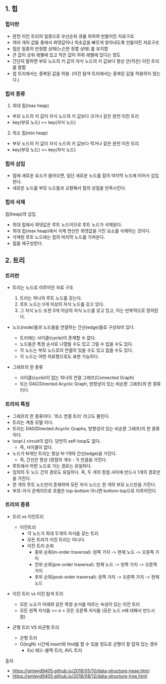## 1. 힙

### 힙이란
- 완전 이진 트리의 일종으로 우선순위 큐를 위하여 만들어진 자료구조
- 여러 개의 값들 중에서 최댓값이나 최솟값을 빠르게 찾아내도록 만들어진 자료구조
- 힙은 일종의 반정렬 상태(느슨한 정렬 상태) 를 유지함
- 큰 값이 상위 레벨에 있고 작은 값이 하위 레벨에 있다는 정도
- 간단히 말하면 부모 노드의 키 값이 자식 노드의 키 값보다 항상 큰(작은) 이진 트리를 말함
- 힙 트리에서는 중복된 값을 허용. (이진 탐색 트리에서는 중복된 값을 허용하지 않는다.)

### 힙의 종류
1. 최대 힙(max heap)
- 부모 노드의 키 값이 자식 노드의 키 값보다 크거나 같은 완전 이진 트리
- key(부모 노드) >= key(자식 노드)
2. 최소 힙(min heap)
- 부모 노드의 키 값이 자식 노드의 키 값보다 작거나 같은 완전 이진 트리
- key(부모 노드) <= key(자식 노드)

### 힙의 삽입
- 힙에 새로운 요소가 들어오면, 일단 새로운 노드를 힙의 마지막 노드에 이어서 삽입한다.
- 새로운 노드를 부모 노드들과 교환해서 힙의 성질을 만족시킨다.

### 힙의 삭제
힙(heap)의 삽입
- 최대 힙에서 최댓값은 루트 노드이므로 루트 노드가 삭제된다.
- 최대 힙(max heap)에서 삭제 연산은 최댓값을 가진 요소를 삭제하는 것이다.
- 삭제된 루트 노드에는 힙의 마지막 노드를 가져온다.
- 힙을 재구성한다.

## 2. 트리
### 트리란
- 트리는 노드로 이루어진 자료 구조
  1. 트리는 하나의 루트 노드를 갖는다.
  2. 루트 노드는 0개 이상의 자식 노드를 갖고 있다.
  3. 그 자식 노드 또한 0개 이상의 자식 노드를 갖고 있고, 이는 반복적으로 정의된다.    
  
- 노드(node)들과 노드들을 연결하는 간선(edge)들로 구성되어 있다.
  - 트리에는 사이클(cycle)이 존재할 수 없다.
  - 노드들은 특정 순서로 나열될 수도 있고 그럴 수 없을 수도 있다. 
  - 각 노드는 부모 노드로의 연결이 있을 수도 있고 없을 수도 있다.
  - 각 노드는 어떤 자료형으로도 표현 가능하다.
- 그래프의 한 종류
  - 사이클(cycle)이 없는 하나의 연결 그래프(Connected Graph)
  - 또는 DAG(Directed Acyclic Graph, 방향성이 있는 비순환 그래프)의 한 종류 이다.

### 트리의 특징 
- 그래프의 한 종류이다. ‘최소 연결 트리’ 라고도 불린다.
- 트리는 계층 모델 이다.
- 트리는 DAG(Directed Acyclic Graphs, 방향성이 있는 비순환 그래프)의 한 종류이다.
- loop나 circuit이 없다. 당연히 self-loop도 없다.
  - 즉, 사이클이 없다.
- 노드가 N개인 트리는 항상 N-1개의 간선(edge)을 가진다.
  - 즉, 간선은 항상 (정점의 개수 - 1) 만큼을 가진다.
- 루트에서 어떤 노드로 가는 경로는 유일하다.
- 임의의 두 노드 간의 경로도 유일하다. 즉, 두 개의 정점 사이에 반드시 1개의 경로만을 가진다.
- 한 개의 루트 노드만이 존재하며 모든 자식 노드는 한 개의 부모 노드만을 가진다.
- 부모-자식 관계이므로 흐름은 top-bottom 아니면 bottom-top으로 이루어진다.

### 트리의 종류
- 트리 vs 이진트리
  - 이진트리
    - 각 노드가 최대 두개의 자식을 갖는 트리 
    - 모든 트리가 이진 트리는 아니다.
    - 이진 트리 순회
      - 중위 순회(in-order traversal): 왼쪽 가지 -> 현재 노드 -> 오른쪽 가지
      - 전위 순회(pre-order traversal): 현재 노드 -> 왼쪽 가지 -> 오른쪽 가지
      - 후위 순회(post-order traversal): 왼쪽 가지 -> 오른쪽 가지 -> 현재 노드
- 이진 트리 vs 이진 탐색 트리 
  - 모든 노드가 아래와 같은 특정 순서를 따르는 속성이 있는 이진 트리
  - 모든 왼쪽 자식들 <= n < 모든 오른쪽 자식들 (모든 노드 n에 대해서 반드시 참)
    
- 균형 트리 VS 비균형 트리
  - 균형 트리
  - O(logN) 시간에 insert와 find를 할 수 있을 정도로 균형이 잘 잡혀 있는 경우
    - Ex) 레드-블랙 트리, AVL 트리

출처
- https://gmlwjd9405.github.io/2018/05/10/data-structure-heap.html
- https://gmlwjd9405.github.io/2018/08/12/data-structure-tree.html  